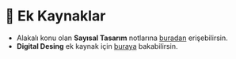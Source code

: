 # 📂 Ek Kaynaklar

- Alakalı konu olan **Sayısal Tasarım** notlarına [buradan][Sayısal Tasarım - Ege Uni] erişebilirsin.
- **Digital Desing** ek kaynak için [buraya][Digital Design - ITU] bakabilirsin.

[Digital Design - ITU]: https://web.itu.edu.tr/~orssi/dersler/LD/Chap_01.pdf
[Sayısal Tasarım - Ege Uni]: http://tec.ege.edu.tr/dersler/say_tas_ders_notu.pdf
